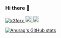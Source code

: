### Hi there 👋

<p align="left">
  <a href="https://github.com/k3forx/k3forx/">
    <img src="https://komarev.com/ghpvc/?username=k3forx" alt="k3forx" />
  </a>
  <a href="https://github.com/k3forx">
    <img height="20" src="https://img.shields.io/github/followers/k3forx?label=follow&logo=github&style=flat" />
  </a>
  <a href="http://qiita.com/k3forx">
    <img height="20" src="https://qiita-badge.apiapi.app/s/k3forx/posts.svg" />
  </a>
</p>

[![Anurag's GitHub stats](https://github-readme-stats.vercel.app/api?username=k3forx&count_private=trueshow_icons=true&theme=dark)](https://github.com/anuraghazra/github-readme-stats)

